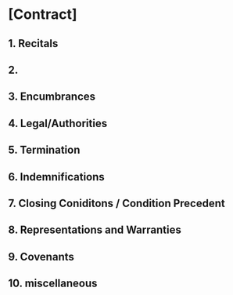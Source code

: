 # [Contract]

## 1. Recitals
## 2. 
## 3. Encumbrances
## 4. Legal/Authorities
## 5. Termination
## 6. Indemnifications
## 7. Closing Coniditons / Condition Precedent
## 8. Representations and Warranties
## 9. Covenants
## 10. miscellaneous
